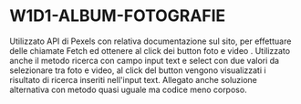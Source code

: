 # W1D1-ALBUM-FOTOGRAFIE
Utilizzato API di Pexels con relativa documentazione sul sito, per effettuare delle chiamate Fetch ed ottenere al click dei button foto e video .
Utilizzato anche il metodo ricerca con campo input text e select con due valori da selezionare tra foto e video, 
al click del button vengono visualizzati i risultato di ricerca inseriti nell'input text.
Allegato anche soluzione alternativa con metodo quasi uguale ma codice meno corposo.
